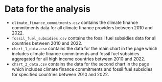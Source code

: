 # Data for the analysis

- `climate_finance_commitments.csv` contains the climate finance commitments data for all climate finance providers between 2010 and 2022.
- `fossil_fuel_subsidies.csv` contains the fossil fuel subsidies data for all countries between 2010 and 2022.
- `chart_1_data.csv` contains the data for the main chart in the page which includes climate finance commitments and fossil fuel subsidies aggregated for all high income countries between 2010 and 2022.
- `chart_2_data.csv` contains the data for the second chart in the page which includes climate finance commitments and fossil fuel subsidies for specified countries between 2010 and 2022.



